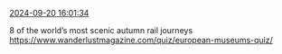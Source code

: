 [2024-09-20 16:01:34](https://mstdn.social/@hill_wanderer/113170716739497231)

8 of the world’s most scenic autumn rail journeys <a href="https://www.wanderlustmagazine.com/quiz/european-museums-quiz/" target="_blank" rel="nofollow noopener noreferrer" translate="no">https://www.wanderlustmagazine.com/quiz/european-museums-quiz/</a>